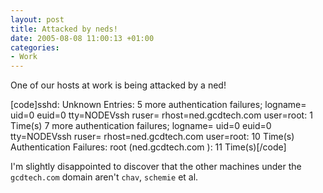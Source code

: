 ```yaml
---
layout: post
title: Attacked by neds!
date: 2005-08-08 11:00:13 +01:00
categories:
- Work
---
```

One of our hosts at work is being attacked by a ned!

[code]sshd:
   Unknown Entries:
      5 more authentication failures; logname= uid=0 euid=0 tty=NODEVssh ruser= rhost=ned.gcdtech.com  user=root: 1 Time(s)
      7 more authentication failures; logname= uid=0 euid=0 tty=NODEVssh ruser= rhost=ned.gcdtech.com  user=root: 10 Time(s)
   Authentication Failures:
      root (ned.gcdtech.com ): 11 Time(s)[/code]

I'm slightly disappointed to discover that the other machines under the <code>gcdtech.com</code> domain aren't <code>chav</code>, <code>schemie</code> et al.
